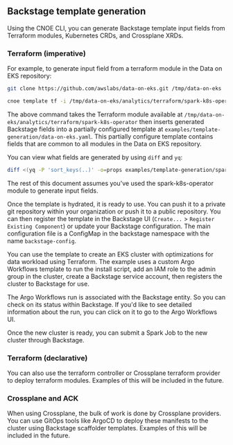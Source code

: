 ## Backstage template generation

Using the CNOE CLI, you can generate Backstage template input fields from Terraform modules, Kubernetes CRDs, and Crossplane XRDs.

### Terraform (imperative)

For example, to generate input field from a terraform module in the Data on EKS repository: 

```bash
git clone https://github.com/awslabs/data-on-eks.git /tmp/data-on-eks

cnoe template tf -i /tmp/data-on-eks/analytics/terraform/spark-k8s-operator -o examples/template-generation -t examples/template-generation/data-on-eks.yaml -p '.spec.parameters[0].properties.tfVars'

```
The above command takes the Terraform module available at `/tmp/data-on-eks/analytics/terraform/spark-k8s-operator` then inserts generated Backstage fields into a partially configured template at `examples/template-generation/data-on-eks.yaml`. This partially configure template contains fields that are common to all modules in the Data on EKS repository.

You can view what fields are generated by using `diff` and `yq`:

```bash
diff <(yq -P 'sort_keys(..)' -o=props examples/template-generation/spark-k8s-operator.yaml) <(yq -P 'sort_keys(..)' -o=props examples/template-generation/data-on-eks.yaml)
```

The rest of this document assumes you've used the spark-k8s-operator module to generate input fields.

Once the template is hydrated, it is ready to use. You can push it to a private git repository within your organization or push it to a public repository. 
You can then register the template in the Backstage UI (`Create...` > `Register Existing Component`) or update your Backstage configuration. The main configuration file is a ConfigMap in the backstage namespace with the name `backstage-config`.

You can use the template to create an EKS cluster with optimizations for data workload using Terraform. The example uses a custom Argo Workflows template to run the install script, add an IAM role to the admin group in the cluster, create a Backstage service account, then registers the cluster to Backstage for use.

The Argo Workflows run is associated with the Backstage entity. So you can check on its status within Backstage. If you'd like to see detailed information about the run, you can click on it to go to the Argo Workflows UI.

Once the new cluster is ready, you can submit a Spark Job to the new cluster through Backstage. 

### Terraform (declarative)

You can also use the terraform controller or Crossplane terraform provider to deploy terraform modules. Examples of this will be included in the future.


### Crossplane and ACK

When using Crossplane, the bulk of work is done by Crossplane providers. You can use GitOps tools like ArgoCD to deploy these manifests to the cluster using Backstage scaffolder templates. Examples of this will be included in the future.


